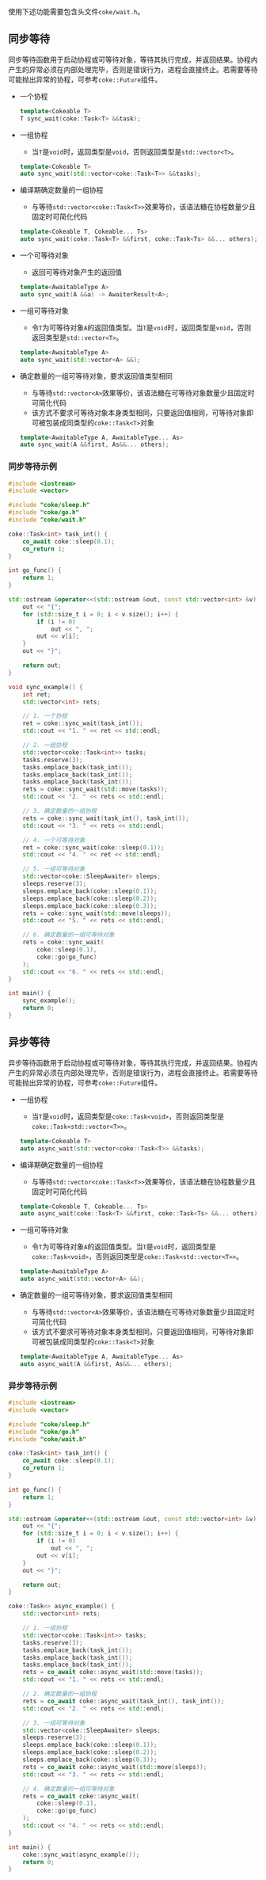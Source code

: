 使用下述功能需要包含头文件`coke/wait.h`。


## 同步等待
同步等待函数用于启动协程或可等待对象，等待其执行完成，并返回结果。协程内产生的异常必须在内部处理完毕，否则是错误行为，进程会直接终止。若需要等待可能抛出异常的协程，可参考`coke::Future`组件。

- 一个协程

    ```cpp
    template<Cokeable T>
    T sync_wait(coke::Task<T> &&task);
    ```

- 一组协程
    - 当`T`是`void`时，返回类型是`void`，否则返回类型是`std::vector<T>`。

    ```cpp
    template<Cokeable T>
    auto sync_wait(std::vector<coke::Task<T>> &&tasks);
    ```

- 编译期确定数量的一组协程
    - 与等待`std::vector<coke::Task<T>>`效果等价，该语法糖在协程数量少且固定时可简化代码

    ```cpp
    template<Cokeable T, Cokeable... Ts>
    auto sync_wait(coke::Task<T> &&first, coke::Task<Ts> &&... others);
    ```

- 一个可等待对象
    - 返回可等待对象产生的返回值

    ```cpp
    template<AwaitableType A>
    auto sync_wait(A &&a) -> AwaiterResult<A>;
    ```

- 一组可等待对象
    - 令`T`为可等待对象`A`的返回值类型。当`T`是`void`时，返回类型是`void`，否则返回类型是`std::vector<T>`。

    ```cpp
    template<AwaitableType A>
    auto sync_wait(std::vector<A> &&);
    ```

- 确定数量的一组可等待对象，要求返回值类型相同
    - 与等待`std::vector<A>`效果等价，该语法糖在可等待对象数量少且固定时可简化代码
    - 该方式不要求可等待对象本身类型相同，只要返回值相同，可等待对象即可被包装成同类型的`coke::Task<T>`对象

    ```cpp
    template<AwaitableType A, AwaitableType... As>
    auto sync_wait(A &&first, As&&... others);
    ```

### 同步等待示例
```cpp
#include <iostream>
#include <vector>

#include "coke/sleep.h"
#include "coke/go.h"
#include "coke/wait.h"

coke::Task<int> task_int() {
    co_await coke::sleep(0.1);
    co_return 1;
}

int go_func() {
    return 1;
}

std::ostream &operator<<(std::ostream &out, const std::vector<int> &v) {
    out << "{";
    for (std::size_t i = 0; i < v.size(); i++) {
        if (i != 0)
            out << ", ";
        out << v[i];
    }
    out << "}";

    return out;
}

void sync_example() {
    int ret;
    std::vector<int> rets;

    // 1. 一个协程
    ret = coke::sync_wait(task_int());
    std::cout << "1. " << ret << std::endl;

    // 2. 一组协程
    std::vector<coke::Task<int>> tasks;
    tasks.reserve(3);
    tasks.emplace_back(task_int());
    tasks.emplace_back(task_int());
    tasks.emplace_back(task_int());
    rets = coke::sync_wait(std::move(tasks));
    std::cout << "2. " << rets << std::endl;

    // 3. 确定数量的一组协程
    rets = coke::sync_wait(task_int(), task_int());
    std::cout << "3. " << rets << std::endl;

    // 4. 一个可等待对象
    ret = coke::sync_wait(coke::sleep(0.1));
    std::cout << "4. " << ret << std::endl;

    // 5. 一组可等待对象
    std::vector<coke::SleepAwaiter> sleeps;
    sleeps.reserve(3);
    sleeps.emplace_back(coke::sleep(0.1));
    sleeps.emplace_back(coke::sleep(0.2));
    sleeps.emplace_back(coke::sleep(0.3));
    rets = coke::sync_wait(std::move(sleeps));
    std::cout << "5. " << rets << std::endl;

    // 6. 确定数量的一组可等待对象
    rets = coke::sync_wait(
        coke::sleep(0.1),
        coke::go(go_func)
    );
    std::cout << "6. " << rets << std::endl;
}

int main() {
    sync_example();
    return 0;
}
```


## 异步等待
异步等待函数用于启动协程或可等待对象，等待其执行完成，并返回结果。协程内产生的异常必须在内部处理完毕，否则是错误行为，进程会直接终止。若需要等待可能抛出异常的协程，可参考`coke::Future`组件。

- 一组协程
    - 当`T`是`void`时，返回类型是`coke::Task<void>`，否则返回类型是`coke::Task<std::vector<T>>`。

    ```cpp
    template<Cokeable T>
    auto async_wait(std::vector<coke::Task<T>> &&tasks);
    ```

- 编译期确定数量的一组协程
    - 与等待`std::vector<coke::Task<T>>`效果等价，该语法糖在协程数量少且固定时可简化代码

    ```cpp
    template<Cokeable T, Cokeable... Ts>
    auto async_wait(coke::Task<T> &&first, coke::Task<Ts> &&... others);
    ```

- 一组可等待对象
    - 令`T`为可等待对象`A`的返回值类型。当`T`是`void`时，返回类型是`coke::Task<void>`，否则返回类型是`coke::Task<std::vector<T>>`。

    ```cpp
    template<AwaitableType A>
    auto async_wait(std::vector<A> &&);
    ```

- 确定数量的一组可等待对象，要求返回值类型相同
    - 与等待`std::vector<A>`效果等价，该语法糖在可等待对象数量少且固定时可简化代码
    - 该方式不要求可等待对象本身类型相同，只要返回值相同，可等待对象即可被包装成同类型的`coke::Task<T>`对象

    ```cpp
    template<AwaitableType A, AwaitableType... As>
    auto async_wait(A &&first, As&&... others);
    ```

### 异步等待示例
```cpp
#include <iostream>
#include <vector>

#include "coke/sleep.h"
#include "coke/go.h"
#include "coke/wait.h"

coke::Task<int> task_int() {
    co_await coke::sleep(0.1);
    co_return 1;
}

int go_func() {
    return 1;
}

std::ostream &operator<<(std::ostream &out, const std::vector<int> &v) {
    out << "{";
    for (std::size_t i = 0; i < v.size(); i++) {
        if (i != 0)
            out << ", ";
        out << v[i];
    }
    out << "}";

    return out;
}

coke::Task<> async_example() {
    std::vector<int> rets;

    // 1. 一组协程
    std::vector<coke::Task<int>> tasks;
    tasks.reserve(3);
    tasks.emplace_back(task_int());
    tasks.emplace_back(task_int());
    tasks.emplace_back(task_int());
    rets = co_await coke::async_wait(std::move(tasks));
    std::cout << "1. " << rets << std::endl;

    // 2. 确定数量的一组协程
    rets = co_await coke::async_wait(task_int(), task_int());
    std::cout << "2. " << rets << std::endl;

    // 3. 一组可等待对象
    std::vector<coke::SleepAwaiter> sleeps;
    sleeps.reserve(3);
    sleeps.emplace_back(coke::sleep(0.1));
    sleeps.emplace_back(coke::sleep(0.2));
    sleeps.emplace_back(coke::sleep(0.3));
    rets = co_await coke::async_wait(std::move(sleeps));
    std::cout << "3. " << rets << std::endl;

    // 4. 确定数量的一组可等待对象
    rets = co_await coke::async_wait(
        coke::sleep(0.1),
        coke::go(go_func)
    );
    std::cout << "4. " << rets << std::endl;
}

int main() {
    coke::sync_wait(async_example());
    return 0;
}
```
